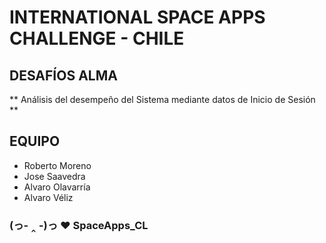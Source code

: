 # INTERNATIONAL SPACE APPS CHALLENGE - CHILE
## DESAFÍOS ALMA

** Análisis del desempeño del Sistema mediante datos de Inicio de Sesión **

## EQUIPO
 * Roberto Moreno
 * Jose Saavedra
 * Alvaro Olavarría
 * Alvaro Véliz
 
 
### (っ- ‸ -)っ ♥ SpaceApps_CL
